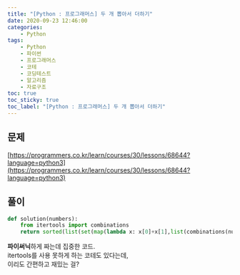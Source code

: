 ```yaml
---
title: "[Python : 프로그래머스] 두 개 뽑아서 더하기"
date: 2020-09-23 12:46:00
categories:
    - Python
tags:
    - Python
    - 파이썬
    - 프로그래머스
    - 코테
    - 코딩테스트
    - 알고리즘
    - 자료구조
toc: true
toc_sticky: true
toc_label: "[Python : 프로그래머스] 두 개 뽑아서 더하기"
---
```

## 문제
[https://programmers.co.kr/learn/courses/30/lessons/68644?language=python3](https://programmers.co.kr/learn/courses/30/lessons/68644?language=python3)
## 풀이
```python
def solution(numbers):
    from itertools import combinations
    return sorted(list(set(map(lambda x: x[0]+x[1],list(combinations(numbers, 2))))))
```
**파이써닉**하게 짜는데 집중한 코드.  
itertools를 사용 못하게 하는 코테도 있다는데,  
이리도 간편하고 재밌는 걸?  